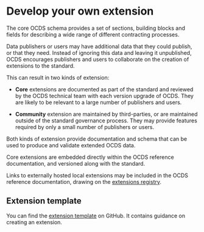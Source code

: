 # Develop your own extension

The core OCDS schema provides a set of sections, building blocks and fields for describing a wide range of different contracting processes. 

Data publishers or users may have additional data that they could publish, or that they need. Instead of ignoring this data and leaving it unpublished, OCDS encourages publishers and users to collaborate on the creation of extensions to the standard.

This can result in two kinds of extension:

* **Core** extensions are documented as part of the standard and reviewed by the OCDS technical team with each version upgrade of OCDS. They are likely to be relevant to a large number of publishers and users.

* **Community** extension are maintained by third-parties, or are maintained outside of the standard governance process. They may provide features required by only a small number of publishers or users.

Both kinds of extension provide documentation and schema that can be used to produce and validate extended OCDS data. 

Core extensions are embedded directly within the OCDS reference documentation, and versioned along with the standard.

Links to externally hosted local extensions may be included in the OCDS reference documentation, drawing on the [extensions registry](https://github.com/open-contracting/extension_registry). 

## Extension template

You can find the [extension template](https://github.com/open-contracting/standard_extension_template) on GitHub. It contains guidance on creating an extension.

